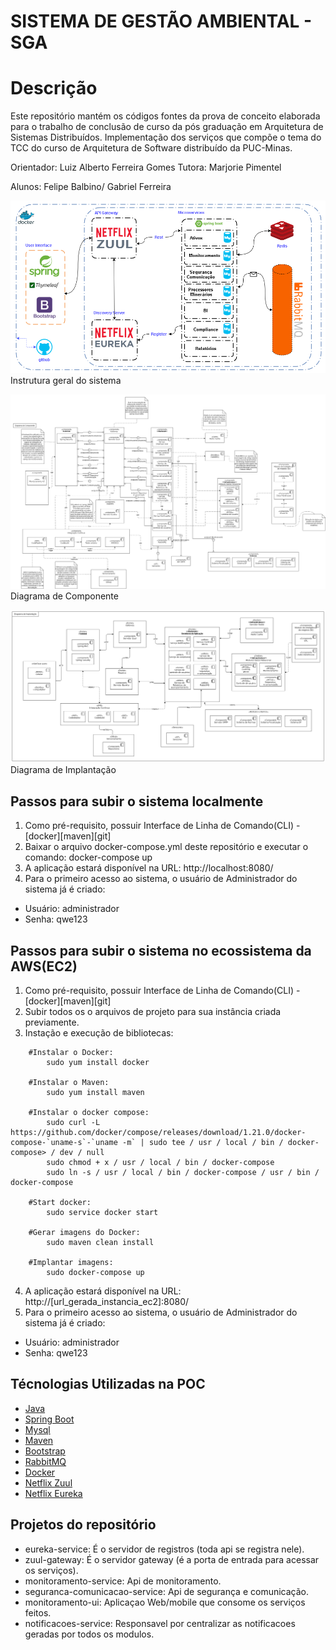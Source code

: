 # SISTEMA DE GESTÃO AMBIENTAL - SGA

# Descrição
Este repositório mantém os códigos fontes da prova de conceito elaborada para o trabalho de conclusão de curso da pós graduação em Arquitetura de Sistemas Distribuídos.
Implementação dos serviços que compõe o tema do TCC do curso de Arquitetura de Software distribuído da PUC-Minas.

Orientador: Luiz Alberto Ferreira Gomes
Tutora: Marjorie Pimentel


Alunos: Felipe Balbino/ Gabriel Ferreira

![alt text](https://github.com/felipeBalbino/SCA-puc-minas/blob/main/Documentos/Diagramas/Instrutura%20do%20Sistema.png)
Instrutura geral do sistema

![alt text](https://github.com/felipeBalbino/SCA-puc-minas/blob/main/Documentos/Diagramas/Diagrama%20de%20Componente.png?raw=true)
Diagrama de Componente

![alt text](https://github.com/felipeBalbino/SCA-puc-minas/blob/main/Documentos/Diagramas/Diagrama%20de%20Implanta%C3%A7%C3%A3o.png?raw=true)
Diagrama de Implantação

## Passos para subir o sistema localmente

1. Como pré-requisito, possuir Interface de Linha de Comando(CLI) - [docker][maven][git]
2. Baixar o arquivo docker-compose.yml deste repositório e executar o comando: docker-compose up
3. A aplicação estará disponível na URL: http://localhost:8080/
4. Para o primeiro acesso ao sistema, o usuário de Administrador do sistema já é criado:
  * Usuário: administrador
  * Senha: qwe123
  
## Passos para subir o sistema no ecossistema da AWS(EC2)

1. Como pré-requisito, possuir Interface de Linha de Comando(CLI) - [docker][maven][git]
2. Subir todos os o arquivos de projeto para sua instância criada previamente. 
3. Instação e execução de bibliotecas:
```
	#Instalar o Docker: 
		sudo yum install docker
	
	#Instalar o Maven: 
		sudo yum install maven
	
	#Instalar o docker compose:
		sudo curl -L https://github.com/docker/compose/releases/download/1.21.0/docker-compose-`uname-s`-`uname -m` | sudo tee / usr / local / bin / docker-compose> / dev / null
		sudo chmod + x / usr / local / bin / docker-compose
		sudo ln -s / usr / local / bin / docker-compose / usr / bin / docker-compose
	
	#Start docker:
		sudo service docker start
		
	#Gerar imagens do Docker:
		sudo maven clean install
		
	#Implantar imagens:
		sudo docker-compose up
```
4. A aplicação estará disponível na URL:  http://[url_gerada_instancia_ec2]:8080/
5. Para o primeiro acesso ao sistema, o usuário de Administrador do sistema já é criado:
  * Usuário: administrador
  * Senha: qwe123
 
## Técnologias Utilizadas na POC

* [Java](https://java.com/en/download/)
* [Spring Boot](https://spring.io/projects/spring-boot)
* [Mysql](https://www.mysql.com/)
* [Maven](https://maven.apache.org/)
* [Bootstrap](https://getbootstrap.com/)
* [RabbitMQ](https://www.rabbitmq.com/)
* [Docker](https://www.docker.com/)
* [Netflix Zuul](https://github.com/Netflix/zuul)
* [Netflix Eureka](https://github.com/Netflix/eureka)


## Projetos do repositório
* eureka-service: É o servidor de registros (toda api se registra nele).
* zuul-gateway: É o servidor gateway (é a porta de entrada para acessar os serviços).
* monitoramento-service: Api de monitoramento.
* seguranca-comunicacao-service: Api de segurança e comunicação.
* monitoramento-ui: Aplicaçao Web/mobile que consome os serviços feitos.
* notificacoes-service: Responsavel por centralizar as notificacoes geradas por todos os modulos.

